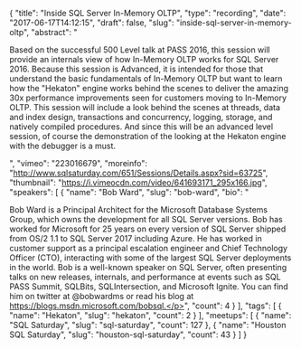 {
  "title": "Inside SQL Server In-Memory OLTP",
  "type": "recording",
  "date": "2017-06-17T14:12:15",
  "draft": false,
  "slug": "inside-sql-server-in-memory-oltp",
  "abstract": "<p>Based on the successful 500 Level talk at PASS 2016, this session will provide an internals view of how In-Memory OLTP works for SQL Server 2016. Because this session is Advanced, it is intended for those that understand the basic fundamentals of In-Memory OLTP but want to learn how the \"Hekaton\" engine works behind the scenes to deliver the amazing 30x performance improvements seen for customers moving to In-Memory OLTP. This session will include a look behind the scenes at threads, data and index design, transactions and concurrency, logging, storage, and natively compiled procedures. And since this will be an advanced level session, of course the demonstration of the looking at the Hekaton engine with the debugger is a must.</p>",
  "vimeo": "223016679",
  "moreinfo": "http://www.sqlsaturday.com/651/Sessions/Details.aspx?sid=63725",
  "thumbnail": "https://i.vimeocdn.com/video/641693171_295x166.jpg",
  "speakers": [
    {
      "name": "Bob Ward",
      "slug": "bob-ward",
      "bio": "<p>Bob Ward is a Principal Architect for the Microsoft Database Systems Group, which owns the development for all SQL Server versions. Bob has worked for Microsoft for 25 years on every version of SQL Server shipped from OS/2 1.1 to SQL Server 2017 including Azure. He has worked in customer support as a principal escalation engineer and Chief Technology Officer (CTO), interacting with some of the largest SQL Server deployments in the world. Bob is a well-known speaker on SQL Server, often presenting talks on new releases, internals, and performance at events such as SQL PASS Summit, SQLBits, SQLIntersection, and Microsoft Ignite. You can find him on twitter at @bobwardms or read his blog at https://blogs.msdn.microsoft.com/bobsql.</p>",
      "count": 4
    }
  ],
  "tags": [
    {
      "name": "Hekaton",
      "slug": "hekaton",
      "count": 2
    }
  ],
  "meetups": [
    {
      "name": "SQL Saturday",
      "slug": "sql-saturday",
      "count": 127
    },
    {
      "name": "Houston SQL Saturday",
      "slug": "houston-sql-saturday",
      "count": 43
    }
  ]
}